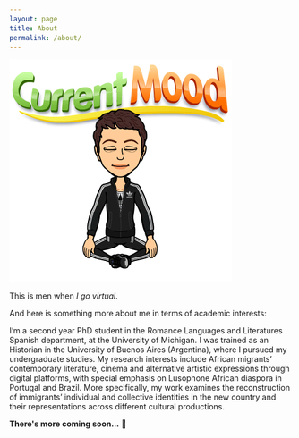 ```yaml
---
layout: page
title: About
permalink: /about/
---
```

<img src="/images/image1.png">


This is men when *I go virtual*.

And here is something more about me in terms of academic interests:

I’m a second year PhD student in the Romance Languages and Literatures Spanish department, at the University of Michigan. I was trained as an Historian in the University of Buenos Aires (Argentina), where I pursued my undergraduate studies.  My research interests include African migrants’ contemporary literature, cinema and alternative artistic expressions through digital platforms, with special emphasis on Lusophone African diaspora in Portugal and Brazil. More specifically, my work examines the reconstruction of immigrants’ individual and collective identities in the new country and their representations across different cultural productions.

**There's more coming soon...** 🎈
